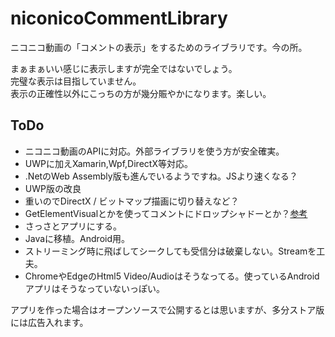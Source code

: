 # niconicoCommentLibrary
ニコニコ動画の「コメントの表示」をするためのライブラリです。今の所。

まぁまぁいい感じに表示しますが完全ではないでしょう。  
完璧な表示は目指していません。  
表示の正確性以外にこっちの方が幾分賑やかになります。楽しい。

## ToDo
* ニコニコ動画のAPIに対応。外部ライブラリを使う方が安全確実。
* UWPに加えXamarin,Wpf,DirectX等対応。
 * .NetのWeb Assembly版も進んでいるようですね。JSより速くなる？
* UWP版の改良
 * 重いのでDirectX / ビットマップ描画に切り替えなど？
 * GetElementVisualとかを使ってコメントにドロップシャドーとか？[参考](https://stackoverflow.com/questions/41303196/how-to-create-a-drop-shadow-effect-for-the-button-in-uwp)
* さっさとアプリにする。
* Javaに移植。Android用。
* ストリーミング時に飛ばしてシークしても受信分は破棄しない。Streamを工夫。
 * ChromeやEdgeのHtml5 Video/Audioはそうなってる。使っているAndroidアプリはそうなっていないっぽい。

アプリを作った場合はオープンソースで公開するとは思いますが、多分ストア版には広告入れます。
